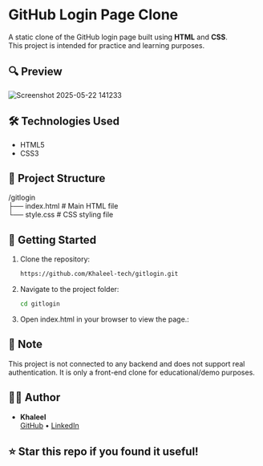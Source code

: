 # GitHub Login Page Clone

A static clone of the GitHub login page built using **HTML** and **CSS**.  
This project is intended for practice and learning purposes.

## 🔍 Preview
![Screenshot 2025-05-22 141233](https://github.com/user-attachments/assets/869963d1-ef35-48c9-ac89-709879cb9ded)
<!-- Replace with actual image or delete this section if not needed -->

## 🛠️ Technologies Used

- HTML5
- CSS3

## 📂 Project Structure
/gitlogin  <br>
├── index.html # Main HTML file <br>
└── style.css # CSS styling file <br>


## 🚀 Getting Started

1. Clone the repository:
   ```bash
   https://github.com/Khaleel-tech/gitlogin.git
2. Navigate to the project folder:
   ```bash
   cd gitlogin
3. Open index.html in your browser to view the page.:
   
## 📌 Note <br>
  This project is not connected to any backend and does not support real authentication.
  It is only a front-end clone for educational/demo purposes.
## 🧑‍💻 Author

- **Khaleel**  
  [GitHub](https://github.com/Khaleel-tech) • [LinkedIn](https://www.linkedin.com/in/shaik-khasim-khaleel-basha-89b877278/)

## ⭐️ Star this repo if you found it useful!

